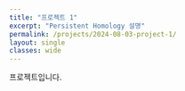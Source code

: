 ```yaml
---
title: "프로젝트 1"
excerpt: "Persistent Homology 설명"
permalink: /projects/2024-08-03-project-1/
layout: single
classes: wide
---
```


프로젝트입니다.